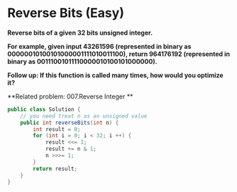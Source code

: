 # Reverse Bits (Easy)

**Reverse bits of a given 32 bits unsigned integer.**

**For example, given input 43261596 (represented in binary as 00000010100101000001111010011100), return 964176192 (represented in binary as 00111001011110000010100101000000).**

**Follow up:
If this function is called many times, how would you optimize it?**

**Related problem: 007.Reverse Integer **

```java
public class Solution {
    // you need treat n as an unsigned value
    public int reverseBits(int n) {
        int result = 0;
        for (int i = 0; i < 32; i ++) {          
            result <<= 1;
            result += n & 1;
            n >>>= 1;
        }
        return result;
    }
}
```
